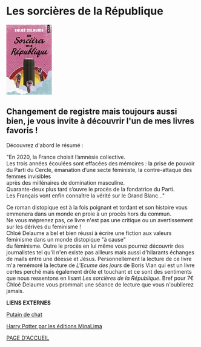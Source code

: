# Les sorcières de la République 

![image](images/LesSorcieres.jpg)

## Changement de registre mais toujours aussi bien, je vous invite à découvrir l'un de mes livres favoris !

Découvrez d'abord le résumé : 

"En 2020, la France choisit l’amnésie collective.  
Les trois années écoulées sont effacées des mémoires : la prise de pouvoir  
du Parti du Cercle, émanation d’une secte féministe, la contre-attaque des femmes invisibles  
après des millénaires de domination masculine.  
Quarante-deux plus tard s’ouvre le procès de la fondatrice du Parti.  
Les Français vont enfin connaître la vérité sur le Grand Blanc…"  

Ce roman distopique est à la fois poignant et tordant et son histoire vous emmenera dans un monde en proie à un procès hors du commun.  
Ne vous méprenez pas, ce livre n'est pas une critique ou un avertissement sur les dérives du feminisme !  
Chloé Delaume a bel et bien réussi à écrire une fiction aux valeurs féminisme dans un monde distopique "à cause"  
du féminisme. 
Outre le procès en lui même vous pourrez découvrir des journalistes tel qu'il n'en existe pas ailleurs mais aussi d'hilarants échanges de mails entre une déesse et Jésus. 
Personnellement la lecture de ce livre m'a remémoré la lecture de *L'Ecume des jours* de Boris Vian qui est un livre certes perché mais également drôle et touchant et ce sont des sentiments que nous ressentons en lisant *Les sorcières de la République*.
Bref pour 7€ Chloé Delaume vous prommait une séance de lecture que vous n'oublierez jamais.  


**LIENS EXTERNES**

[Putain de chat](livre1.md)

[Harry Potter par les éditions MinaLima](livre3.md)

[PAGE D'ACCUEIL](index.md)
